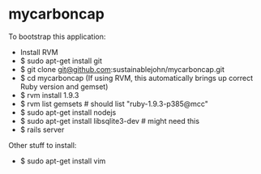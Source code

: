 mycarboncap
===========

To bootstrap this application:
* Install RVM
* $ sudo apt-get install git
* $ git clone git@github.com:sustainablejohn/mycarboncap.git
* $ cd mycarboncap (If using RVM, this automatically brings up correct Ruby version and gemset)
* $ rvm install 1.9.3
* $ rvm list gemsets # should list "ruby-1.9.3-p385@mcc"
* $ sudo apt-get install nodejs
* $ sudo apt-get install libsqlite3-dev # might need this
* $ rails server

Other stuff to install:
* $ sudo apt-get install vim
